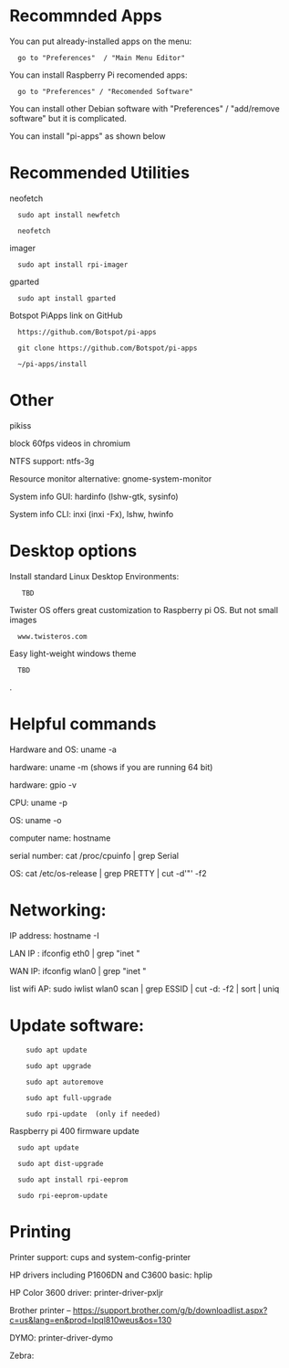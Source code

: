 
# Recommnded Apps

You can put already-installed apps on the menu:
      
      go to "Preferences"  / "Main Menu Editor"
      
 You can install Raspberry Pi recomended apps:
      
      go to "Preferences" / "Recomended Software"  
      
 You can install other Debian software with "Preferences" / "add/remove software" but it is complicated.
 
 You can install "pi-apps" as shown below
 

# Recommended Utilities

neofetch

      sudo apt install newfetch

      neofetch

imager    

      sudo apt install rpi-imager

gparted

      sudo apt install gparted

Botspot PiApps link on GitHub 

      https://github.com/Botspot/pi-apps
      
      git clone https://github.com/Botspot/pi-apps

      ~/pi-apps/install


# Other

pikiss

block 60fps videos in chromium

NTFS support:   ntfs-3g

Resource monitor alternative:  gnome-system-monitor

System info GUI:  hardinfo (lshw-gtk, sysinfo)

System info CLI:  inxi (inxi -Fx), lshw, hwinfo


# Desktop options

Install standard Linux Desktop Environments:

       TBD
       
Twister OS offers great customization to Raspberry pi OS. But not small images

      www.twisteros.com
      
Easy light-weight windows theme
      
      TBD

.

# Helpful commands

Hardware and OS:   uname -a

hardware: uname -m   (shows if you are running 64 bit)

hardware: gpio -v

CPU: uname -p

OS: uname -o

computer name: hostname

serial number: cat /proc/cpuinfo | grep Serial

OS: cat /etc/os-release | grep PRETTY | cut -d'"' -f2


# Networking:

IP address: hostname -I

LAN IP : ifconfig eth0 | grep "inet "

WAN IP: ifconfig wlan0 | grep "inet "

list wifi AP:  sudo iwlist wlan0 scan | grep ESSID | cut -d: -f2 | sort | uniq

# Update software:

        sudo apt update

        sudo apt upgrade

        sudo apt autoremove

        sudo apt full-upgrade

        sudo rpi-update  (only if needed)


Raspberry pi 400 firmware update

      sudo apt update

      sudo apt dist-upgrade

      sudo apt install rpi-eeprom

      sudo rpi-eeprom-update




# Printing

Printer support:  cups and system-config-printer

HP drivers including P1606DN and C3600 basic:  hplip

HP Color 3600 driver: printer-driver-pxljr

Brother printer – https://support.brother.com/g/b/downloadlist.aspx?c=us&lang=en&prod=lpql810weus&os=130

DYMO: printer-driver-dymo

Zebra:


